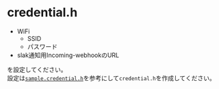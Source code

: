 # credential.h
* WiFi
  * SSID
  * パスワード
* slak通知用Incoming-webhookのURL

を設定してください。  
設定は[`sample.credential.h`](/src/sample.credential.h)を参考にして`credential.h`を作成してください。
